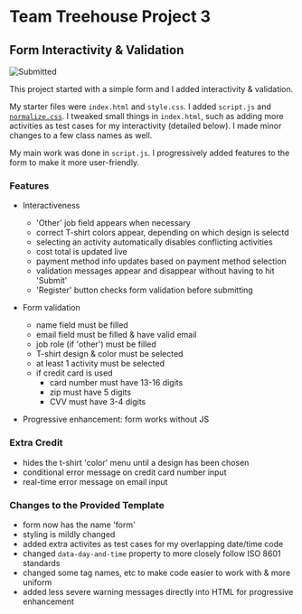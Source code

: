 
# Team Treehouse Project 3
## Form Interactivity & Validation
![Submitted](https://img.shields.io/badge/status-submitted-green)


This project started with a simple form and I added interactivity & validation.

My starter files were `index.html` and `style.css`.
I added `script.js` and [`normalize.css`](github.com/necolas/normalize.css).
I tweaked small things in `index.html`, such as adding more activities as test cases for my interactivity (detailed below). I made minor changes to a few class names as well.

My main work was done in `script.js`. I progressively added features to the form to make it more user-friendly.


### Features
- Interactiveness
    - 'Other' job field appears when necessary
    - correct T-shirt colors appear, depending on which design is selectd
    - selecting an activity automatically disables conflicting activities
    - cost total is updated live
    - payment method info updates based on payment method selection
    - validation messages appear and disappear without having to hit 'Submit'
    - 'Register' button checks form validation before submitting

- Form validation
    - name field must be filled
    - email field must be filled & have valid email
    - job role (if 'other') must be filled
    - T-shirt design & color must be selected
    - at least 1 activity must be selected
    - if credit card is used
        - card number must have 13-16 digits
        - zip must have 5 digits
        - CVV must have 3-4 digits

- Progressive enhancement: form works without JS

### Extra Credit
- hides the t-shirt 'color' menu until a design has been chosen
- conditional error message on credit card number input
- real-time error message on email input


### Changes to the Provided Template
- form now has the name 'form'
- styling is mildly changed
- added extra activites as test cases for my overlapping date/time code
- changed `data-day-and-time` property to more closely follow ISO 8601 standards
- changed some tag names, etc to make code easier to work with & more uniform
- added less severe warning messages directly into HTML for progressive enhancement
